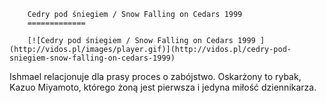 
        Cedry pod śniegiem / Snow Falling on Cedars 1999 
        =============
        
        [![Cedry pod śniegiem / Snow Falling on Cedars 1999 ](http://vidos.pl/images/player.gif)](http://vidos.pl/cedry-pod-sniegiem-snow-falling-on-cedars-1999)
        
        
 Ishmael relacjonuje dla prasy proces o zabójstwo. Oskarżony to rybak, Kazuo Miyamoto, którego żoną jest pierwsza i jedyna miłość dziennikarza.
    